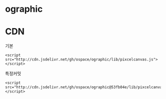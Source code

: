 # ographic

# CDN
기본
```
<script src="http://cdn.jsdelivr.net/gh/ospace/ographic/lib/pixcelcanvas.js"></script>
```
특정커밋
```
<script src="http://cdn.jsdelivr.net/gh/ospace/ographic@53fb04e/lib/pixcelcanvas.js"></script>
```
